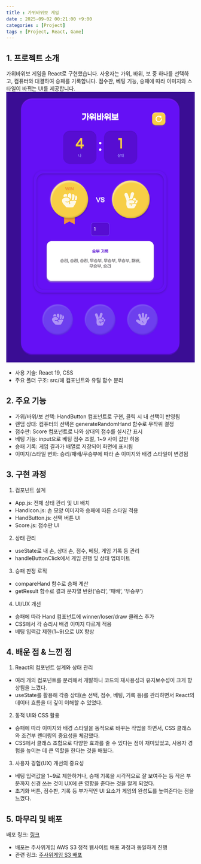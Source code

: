 ```yaml
---
title : 가위바위보 게임
date : 2025-09-02 00:21:00 +9:00
categories : [Project]
tags : [Project, React, Game]
---
```

## 1. 프로젝트 소개
가위바위보 게임을 React로 구현했습니다. 사용자는 가위, 바위, 보 중 하나를 선택하고, 컴퓨터와 대결하여 승패를 기록합니다. 점수판, 베팅 기능, 승패에 따라 이미지와 스타일이 바뀌는 UI를 제공합니다.
![image](../assets/screenshot/rock-scissor-paper.png)
- 사용 기술: React 19, CSS
- 주요 폴더 구조: src/에 컴포넌트와 유틸 함수 분리

## 2. 주요 기능
- 가위/바위/보 선택: HandButton 컴포넌트로 구현, 클릭 시 내 선택이 반영됨
- 랜덤 상대: 컴퓨터의 선택은 generateRandomHand 함수로 무작위 결정
- 점수판: Score 컴포넌트로 나와 상대의 점수를 실시간 표시
- 베팅 기능: input으로 베팅 점수 조절, 1~9 사이 값만 허용
- 승패 기록: 게임 결과가 배열로 저장되어 화면에 표시됨
- 이미지/스타일 변화: 승리/패배/무승부에 따라 손 이미지와 배경 스타일이 변경됨

## 3. 구현 과정
1. 컴포넌트 설계
- App.js: 전체 상태 관리 및 UI 배치
- HandIcon.js: 손 모양 이미지와 승패에 따른 스타일 적용
- HandButton.js: 선택 버튼 UI
- Score.js: 점수판 UI

2. 상태 관리
- useState로 내 손, 상대 손, 점수, 베팅, 게임 기록 등 관리
- handleButtonClick에서 게임 진행 및 상태 업데이트

3. 승패 판정 로직
- compareHand 함수로 승패 계산
- getResult 함수로 결과 문자열 반환(‘승리’, ‘패배’, ‘무승부’)

4. UI/UX 개선
- 승패에 따라 Hand 컴포넌트에 winner/loser/draw 클래스 추가
- CSS에서 각 승리시 배경 이미지 다르게 적용
- 베팅 입력값 제한(1~9)으로 UX 향상

## 4. 배운 점 & 느낀 점
1. React의 컴포넌트 설계와 상태 관리
- 여러 개의 컴포넌트를 분리해서 개발하니 코드의 재사용성과 유지보수성이 크게 향상됨을 느꼈다.
- useState를 활용해 각종 상태(손 선택, 점수, 베팅, 기록 등)를 관리하면서 React의 데이터 흐름을 더 깊이 이해할 수 있었다. 

2. 동적 UI와 CSS 활용
- 승패에 따라 이미지와 배경 스타일을 동적으로 바꾸는 작업을 하면서, CSS 클래스와 조건부 렌더링의 중요성을 체감했다.
- CSS에서 클래스 조합으로 다양한 효과를 줄 수 있다는 점이 재미있었고, 사용자 경험을 높이는 데 큰 역할을 한다는 것을 배웠다.

3. 사용자 경험(UX) 개선의 중요성
- 베팅 입력값을 1~9로 제한하거나, 승패 기록을 시각적으로 잘 보여주는 등 작은 부분까지 신경 쓰는 것이 UX에 큰 영향을 준다는 것을 알게 되었다.
- 초기화 버튼, 점수판, 기록 등 부가적인 UI 요소가 게임의 완성도를 높여준다는 점을 느꼈다.

## 5. 마무리 및 배포
배포 링크: [링크](http://rock-scissor-paper.react.seony.s3-website.ap-northeast-2.amazonaws.com/)
- 배포는 주사위게임 AWS S3 정적 웹사이트 배포 과정과 동일하게 진행
- 관련 링크: [주사위게임 S3 배포](/posts/주사위-게임-s3-배포/)